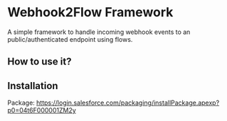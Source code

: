 # Webhook2Flow Framework

A simple framework to handle incoming webhook events to an public/authenticated endpoint using flows.

## How to use it?

## Installation

Package: https://login.salesforce.com/packaging/installPackage.apexp?p0=04t6F000001ZM2y
